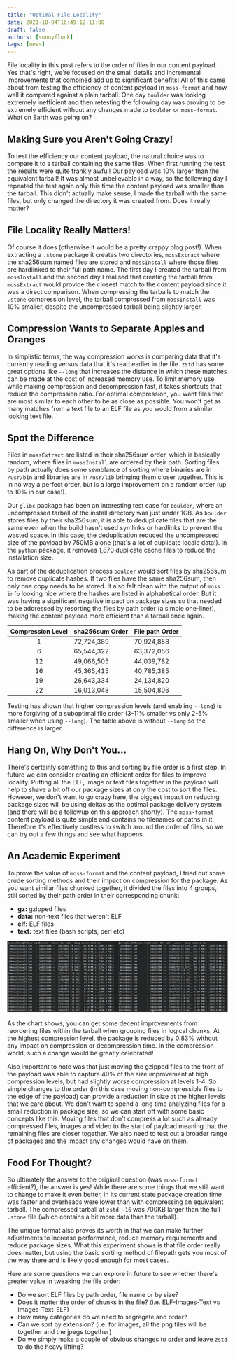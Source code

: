 ```yaml
---
title: "Optimal File Locality"
date: 2021-10-04T16:49:12+11:00
draft: false
authors: [sunnyflunk]
tags: [news]
---
```


File locality in this post refers to the order of files in our content payload. Yes that's right, we're focused on the
small details and incremental improvements that combined add up to significant benefits! All of this came about from
testing the efficiency of content payload in `moss-format` and how well it compared against a plain tarball. One day
`boulder` was looking extremely inefficient and then retesting the following day was proving to be extremely efficient
without any changes made to `boulder` or `moss-format`. What on Earth was going on?

<!--more-->

## Making Sure you Aren't Going Crazy!

To test the efficiency our content payload, the natural choice was to compare it to a tarball containing the same files.
When first running the test the results were quite frankly awful! Our payload was 10% larger than the equivalent
tarball! It was almost unbelievable in a way, so the following day I repeated the test again only this time the content
payload was smaller than the tarball. This didn't actually make sense, I made the tarball with the same files, but
only changed the directory it was created from. Does it really matter?

## File Locality Really Matters!

Of course it does (otherwise it would be a pretty crappy blog post!). When extracting a `.stone` package it creates two
directories, `mossExtract` where the sha256sum named files are stored and `mossInstall` where those files are
hardlinked to their full path name. The first day I created the tarball from `mossInstall` and the second day I
realised that creating the tarball from `mossExtract` would provide the closest match to the content payload since it
was a direct comparison. When compressing the tarballs to match the `.stone` compression level, the tarball compressed
from `mossInstall` was 10% smaller, despite the uncompressed tarball being slightly larger.

## Compression Wants to Separate Apples and Oranges

In simplistic terms, the way compression works is comparing data that it's currently reading versus data that it's read
earlier in the file. `zstd` has some great options like `--long` that increases the distance in which these matches can
be made at the cost of increased memory use. To limit memory use while making compression and decompression fast, it
takes shortcuts that reduce the compression ratio. For optimal compression, you want files that are most similar to
each other to be as close as possible. You won't get as many matches from a text file to an ELF file as you would from a
similar looking text file.

## Spot the Difference

Files in `mossExtract` are listed in their sha256sum order, which is basically random, where files in `mossInstall` are
ordered by their path. Sorting files by path actually does some semblance of sorting where binaries are in `/usr/bin`
and libraries are in `/usr/lib` bringing them closer together. This is in no way a perfect order, but is a large
improvement on a random order (up to 10% in our case!).

Our `glibc` package has been an interesting test case for `boulder`, where an uncompressed tarball of the install
directory was just under 1GB. As `boulder` stores files by their sha256sum, it is able to deduplicate files that
are the same even when the build hasn't used symlinks or hardlinks to prevent the wasted space. In this case, the
deduplication reduced the uncompressed size of the payload by 750MB alone (that's a lot of duplicate locale data!). In
the `python` package, it removes 1,870 duplicate cache files to reduce the installation size.

As part of the deduplication process `boulder` would sort files by sha256sum to remove duplicate hashes. If two files
have the same sha256sum, then only one copy needs to be stored. It also felt clean with the output of `moss info`
looking nice where the hashes are listed in alphabetical order. But it was having a significant negative impact on
package sizes so that needed to be addressed by resorting the files by path order (a simple one-liner), making the
content payload more efficient than a tarball once again.

| Compression Level | sha256sum Order  | File path Order    |
|:-----------------:|------------------|--------------------|
|  1                | 72,724,389       | 70,924,858         |
|  6                | 65,544,322       | 63,372,056         |
|  12               | 49,066,505       | 44,039,782         |
|  16               | 45,365,415       | 40,785,385         |
|  19               | 26,643,334       | 24,134,820         |
|  22               | 16,013,048       | 15,504,806         |

Testing has shown that higher compression levels (and enabling `--long`) is more forgiving of a suboptimal file order
(3-11% smaller vs only 2-5% smaller when using `--long`). The table above is without `--long` so the difference is
larger.

## Hang On, Why Don't You...

There's certainly something to this and sorting by file order is a first step. In future we can consider creating an
efficient order for files to improve locality. Putting all the ELF, image or text files together in the payload will
help to shave a bit off our package sizes at only the cost to sort the files. However, we don't want to go crazy here,
the biggest impact on reducing package sizes will be using deltas as the optimal package delivery system (and there will
be a followup on this approach shortly). The `moss-format` content payload is quite simple and contains no filenames or
paths in it. Therefore it's effectively costless to switch around the order of files, so we can try out a few things and
see what happens.

## An Academic Experiment

To prove the value of `moss-format` and the content payload, I tried out some crude sorting methods and their impact on
compression for the package. As you want similar files chunked together, it divided the files into 4 groups, still
sorted by their path order in their corresponding chunk:

- **gz:** gzipped files
- **data:** non-text files that weren't ELF
- **elf:** ELF files
- **text:** text files (bash scripts, perl etc)

![Path order vs optimal order](./Featured.webp)

As the chart shows, you can get some decent improvements from reordering files within the tarball when grouping files
in logical chunks. At the highest compression level, the package is reduced by 0.83% without any impact on compression
or decompression time. In the compression world, such a change would be greatly celebrated!

Also important to note was that just moving the gzipped files to the front of the payload was able to capture 40% of the
size improvement at high compression levels, but had slightly worse compression at levels 1-4. So simple changes to the
order (in this case moving non-compressible files to the edge of the payload) can provide a reduction in size at the
higher levels that we care about. We don't want to spend a long time analyzing files for a small reduction in package
size, so we can start off with some basic concepts like this. Moving files that don't compress a lot such as already
compressed files, images and video to the start of payload meaning that the remaining files are closer together. We also
need to test out a broader range of packages and the impact any changes would have on them.

## Food For Thought?

So ultimately the answer to the original question (was `moss-format` efficient?), the answer is yes! While there are
some things that we still want to change to make it even better, in its current state package creation time was faster
and overheads were lower than with compressing an equivalent tarball. The compressed tarball at `zstd -16` was 700KB
larger than the full `.stone` file (which contains a bit more data than the tarball).

The unique format also proves its worth in that we can make further adjustments to increase performance, reduce memory
requirements and reduce package sizes. What this experiment shows is that file order really does matter, but using the
basic sorting method of filepath gets you most of the way there and is likely good enough for most cases.

Here are some questions we can explore in future to see whether there's greater value in tweaking the file order:

- Do we sort ELF files by path order, file name or by size?
- Does it matter the order of chunks in the file? (i.e. ELF-Images-Text vs Images-Text-ELF)
- How many categories do we need to segregate and order?
- Can we sort by extension? (i.e. for images, all the png files will be together and the jpegs together)
- Do we simply make a couple of obvious changes to order and leave `zstd` to do the heavy lifting?
